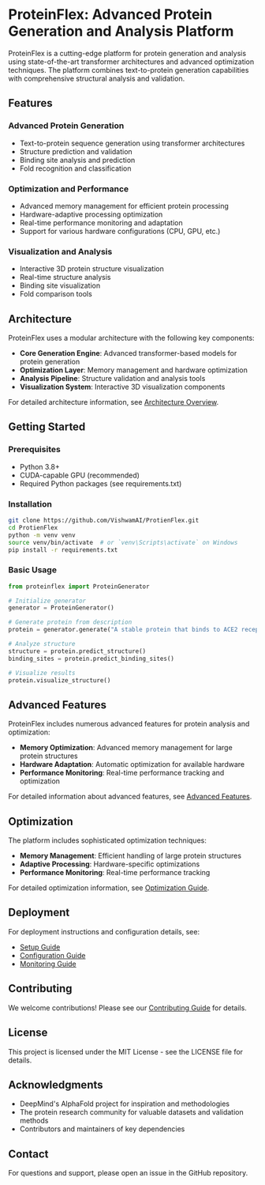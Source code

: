 # ProteinFlex: Advanced Protein Generation and Analysis Platform

ProteinFlex is a cutting-edge platform for protein generation and analysis using state-of-the-art transformer architectures and advanced optimization techniques. The platform combines text-to-protein generation capabilities with comprehensive structural analysis and validation.

## Features

### Advanced Protein Generation
- Text-to-protein sequence generation using transformer architectures
- Structure prediction and validation
- Binding site analysis and prediction
- Fold recognition and classification

### Optimization and Performance
- Advanced memory management for efficient protein processing
- Hardware-adaptive processing optimization
- Real-time performance monitoring and adaptation
- Support for various hardware configurations (CPU, GPU, etc.)

### Visualization and Analysis
- Interactive 3D protein structure visualization
- Real-time structure analysis
- Binding site visualization
- Fold comparison tools

## Architecture

ProteinFlex uses a modular architecture with the following key components:

- **Core Generation Engine**: Advanced transformer-based models for protein generation
- **Optimization Layer**: Memory management and hardware optimization
- **Analysis Pipeline**: Structure validation and analysis tools
- **Visualization System**: Interactive 3D visualization components

For detailed architecture information, see [Architecture Overview](architecture/overview.md).

## Getting Started

### Prerequisites
- Python 3.8+
- CUDA-capable GPU (recommended)
- Required Python packages (see requirements.txt)

### Installation
```bash
git clone https://github.com/VishwamAI/ProtienFlex.git
cd ProtienFlex
python -m venv venv
source venv/bin/activate  # or `venv\Scripts\activate` on Windows
pip install -r requirements.txt
```

### Basic Usage
```python
from proteinflex import ProteinGenerator

# Initialize generator
generator = ProteinGenerator()

# Generate protein from description
protein = generator.generate("A stable protein that binds to ACE2 receptor")

# Analyze structure
structure = protein.predict_structure()
binding_sites = protein.predict_binding_sites()

# Visualize results
protein.visualize_structure()
```

## Advanced Features

ProteinFlex includes numerous advanced features for protein analysis and optimization:

- **Memory Optimization**: Advanced memory management for large protein structures
- **Hardware Adaptation**: Automatic optimization for available hardware
- **Performance Monitoring**: Real-time performance tracking and optimization

For detailed information about advanced features, see [Advanced Features](features/advanced_features.md).

## Optimization

The platform includes sophisticated optimization techniques:

- **Memory Management**: Efficient handling of large protein structures
- **Adaptive Processing**: Hardware-specific optimizations
- **Performance Monitoring**: Real-time performance tracking

For detailed optimization information, see [Optimization Guide](optimization/memory_management.md).

## Deployment

For deployment instructions and configuration details, see:
- [Setup Guide](deployment/setup.md)
- [Configuration Guide](deployment/configuration.md)
- [Monitoring Guide](deployment/monitoring.md)

## Contributing

We welcome contributions! Please see our [Contributing Guide](CONTRIBUTING.md) for details.

## License

This project is licensed under the MIT License - see the LICENSE file for details.

## Acknowledgments

- DeepMind's AlphaFold project for inspiration and methodologies
- The protein research community for valuable datasets and validation methods
- Contributors and maintainers of key dependencies

## Contact

For questions and support, please open an issue in the GitHub repository.

